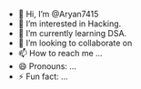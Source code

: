 - 👋 Hi, I’m @Aryan7415
- 👀 I’m interested in Hacking.
- 🌱 I’m currently learning DSA.
- 💞️ I’m looking to collaborate on 
- 📫 How to reach me ...
- 😄 Pronouns: ...
- ⚡ Fun fact: ...

<!---
Aryan7415/Aryan7415 is a ✨ special ✨ repository because its `README.md` (this file) appears on your GitHub profile.
You can click the Preview link to take a look at your changes.
--->
